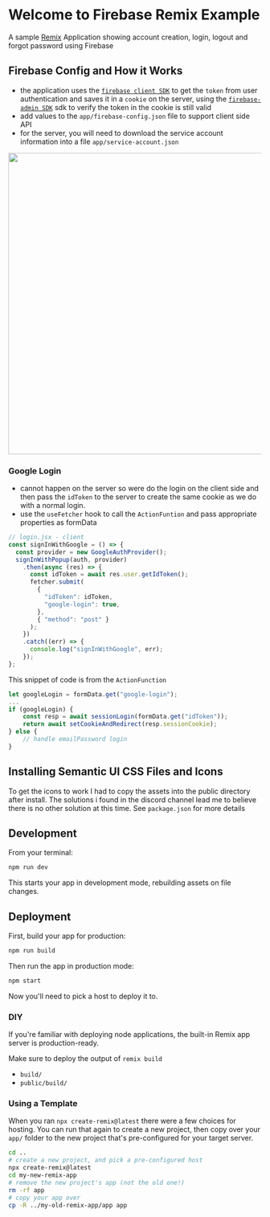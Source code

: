 # Welcome to Firebase Remix Example

A sample [Remix](https://remix.run/docs) Application showing account creation, login, logout and forgot password using Firebase

## Firebase Config and How it Works

- the application uses the [`firebase client SDK`](https://firebase.google.com/docs/auth/web/manage-users) to get the `token` from user authentication and saves it in a `cookie` on the server, using the [`firebase-admin SDK`](https://firebase.google.com/docs/auth/admin/manage-cookies) sdk to verify the token in the cookie is still valid
- add values to the `app/firebase-config.json` file to support client side API
- for the server, you will need to download the service account information into a file `app/service-account.json`


<image src=https://github.com/aaronksaunders/remix-firebase-sample-app/blob/main/Screen%20Shot%202022-05-31%20at%202.31.20%20AM.png width=600px/>

### Google Login

- cannot happen on the server so were do the login on the client side and then pass the `idToken` to the server to create the same cookie as we do with a normal login.
- use the `useFetcher` hook to call the `ActionFuntion` and pass appropriate properties as formData

```javascript
// login.jsx - client
const signInWithGoogle = () => {
  const provider = new GoogleAuthProvider();
  signInWithPopup(auth, provider)
    .then(async (res) => {
      const idToken = await res.user.getIdToken();
      fetcher.submit(
        {
          "idToken": idToken,
          "google-login": true,
        },
        { "method": "post" }
      );
    })
    .catch((err) => {
      console.log("signInWithGoogle", err);
    });
};
```

This snippet of code is from the `ActionFunction`

```javascript
let googleLogin = formData.get("google-login");
...
if (googleLogin) {
    const resp = await sessionLogin(formData.get("idToken"));
    return await setCookieAndRedirect(resp.sessionCookie);
} else {
    // handle emailPassword login
}
```

## Installing Semantic UI CSS Files and Icons

To get the icons to work I had to copy the assets into the public directory after install. The solutions i found in the discord channel lead me to believe there is no other solution at this time. See `package.json` for more details

## Development

From your terminal:

```sh
npm run dev
```

This starts your app in development mode, rebuilding assets on file changes.

## Deployment

First, build your app for production:

```sh
npm run build
```

Then run the app in production mode:

```sh
npm start
```

Now you'll need to pick a host to deploy it to.

### DIY

If you're familiar with deploying node applications, the built-in Remix app server is production-ready.

Make sure to deploy the output of `remix build`

- `build/`
- `public/build/`

### Using a Template

When you ran `npx create-remix@latest` there were a few choices for hosting. You can run that again to create a new project, then copy over your `app/` folder to the new project that's pre-configured for your target server.

```sh
cd ..
# create a new project, and pick a pre-configured host
npx create-remix@latest
cd my-new-remix-app
# remove the new project's app (not the old one!)
rm -rf app
# copy your app over
cp -R ../my-old-remix-app/app app
```
